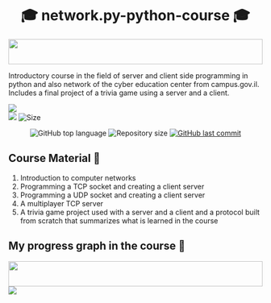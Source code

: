 <h1 align="center"> 🎓 network.py-python-course 🎓 </h1>

<img src="https://i.imgur.com/dBaSKWF.gif" height="50" width="100%">

Introductory course in the field of server and client side programming in python and  also network of the cyber education center from campus.gov.il. Includes a final project of a trivia game using a server and a client.  

![](http://ForTheBadge.com/images/badges/made-with-python.svg)
<br>
![](https://img.shields.io/tokei/lines/github/lironmiz/network.py-python-course?color=red&label=Lines%20of%20Code)
![Size](https://img.shields.io/github/repo-size/lironmiz/network.py-python-course?color=red&label=Repo%20Size%20)

<p align="center">
  <img alt="GitHub top language" src="https://img.shields.io/github/languages/top/lironmiz/network.py-python-course?color=04D361&labelColor=000000">
  
 <img alt="Repository size" src="https://img.shields.io/github/repo-size/lironmiz/network.py-python-course?color=04D361&labelColor=000000">
  
  <a href="https://github.com/lironmiz/Link-Tree/commits/master">
    <img alt="GitHub last commit" src="https://img.shields.io/github/last-commit/lironmiz/network.py-python-course?color=04D361&labelColor=000000">
  </a>
</p>

## Course Material 🫡
1. Introduction to computer networks
2. Programming a TCP socket and creating a client server
3. Programming a UDP socket and creating a client server
4. A multiplayer TCP server
5. A trivia game project used with a server and a client and a protocol built from scratch that summarizes what is learned in the course

## My progress graph in the course 🌟

<img src="https://i.imgur.com/dBaSKWF.gif" height="50" width="100%">

<img src="https://media.giphy.com/media/U4FkC2VqpeNRHjTDQ5/giphy-downsized-large.gif">
